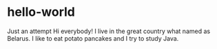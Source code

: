 # hello-world
Just an attempt
Hi everybody!
I live in the great country what named as Belarus.
I like to eat potato pancakes and I try to study Java.
